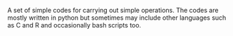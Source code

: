A set of simple codes for carrying out simple operations.
The codes are mostly written in python but sometimes may include other languages such as C and R and occasionally bash scripts too.
